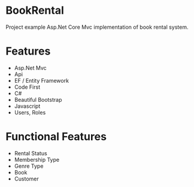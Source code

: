 # BookRental
Project example Asp.Net Core Mvc implementation of book rental system.

# Features

- Asp.Net Mvc
- Api
- EF / Entity Framework
- Code First
- C#
- Beautiful Bootstrap
- Javascript
- Users, Roles

# Functional Features

- Rental Status
- Membership Type
- Genre Type
- Book
- Customer
